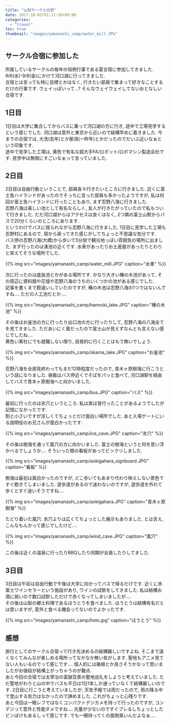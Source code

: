 ```yaml
---
title: "山梨サークル合宿"
date: 2017-10-01T01:11:10+09:00
categories:
  - "travel"
toc: true
thumbnail: "images/yamanashi_camp/water_mill.JPG"
---
```


## サークル合宿に参加した
所属しているサークルの毎年の恒例行事である夏合宿に参加してきました. 9/6(水)-9/8(金)にかけて河口湖に行ってきました.  
合宿とは言っても特に目標とかはなく, 行きたい部員で集まって好きなことするだけの行事です. ウェイっぽいって…? そんなウェイウェイしてないおとなしい合宿です.

## 1日目
1日目は大学に集合してからバスに乗って河口湖の方に行き, 途中で工場見学するという感じでした. 河口湖は意外と東京から近いので結構早めに着きました. 今までの合宿では, 大洗(去年)とか那須(一昨年)とかだったのでだいぶ近いなぁという印象です.  
途中で見学した工場は, 黄色で有名な超大手FA/ロボット/ロボマシン製造会社です. 見学中は無限にすごいなぁって言っていました.  

## 2日目
2日目は自由行動ということで, 部員各々行きたいところに行きました. 近くに富士急ハイランドがあったのでそっちに言った部員も多かったようですが, 私は何回か富士急ハイランドに行ったこともあり, まず忍野八海に行きました.  
忍野八海は美しい池として有名ならしく, 友人が行きたがっていたので私もついて行きました. ただ河口湖からはアクセスは良くはなく, 2つ隣の富士山駅からバスで20分くらいのところにあります.  
というわけでバスに揺られながら忍野八海に行きました. 1日目に見学した工場も忍野村にあるので, 宿から戻ってきた感じがしてちょっと不思議な気分です.  
バス停の忍野八海(大橋)から歩いて5分弱で観光地っぽい雰囲気の場所に出ました. まず行ったのは湧池の近くです. 水車があったりお土産屋があったりとわりと栄えてそうな場所でした.

{{% img src="images/yamanashi_camp/water_mill.JPG" caption="水車" %}}

次に行ったのは底抜池とかがある場所です. かなり大きい榛の木池があって, その周辺に資料館や花壇や忍野八海のうちのいくつかの池がある感じでした.  
記事を書くまで勘違いしていたのですが, 榛の木池は忍野八海の1つではないんですね…. ただの人工池だとか….

{{% img src="images/yamanashi_camp/hannoki_lake.JPG" caption="榛の木池" %}}

その後はお釜池の方に行ったり出口池の方に行ったりして, 忍野八海の八海全てを見てきました. ただあいにく曇だったので富士山が見えずなんとも言えない感じでしたね….  
黄色い某社にでも就職しない限り, 自発的に行くことはもう無いでしょう.  

{{% img src="images/yamanashi_camp/okama_lake.JPG" caption="お釜池" %}}

忍野八海を全部見終わってもまだ12時程度だったので, 青木ヶ原樹海に行こうという話になりました. 昼飯はバス停近くでそばをパッと食べて, 河口湖駅を経由してバスで青木ヶ原樹海へと向かいました.

{{% img src="images/yamanashi_camp/bus.JPG" caption="バス" %}}

最初に行ったのは氷穴というところ. 私は実は昔行ったことがあるようでしたが記憶になかったです.  
割と小さいですが涼しくてちょっとだけ面白い場所でした. あと入場ゲートにいる説明役のお兄さんが面白かったです.

{{% img src="images/yamanashi_camp/ice_cave.JPG" caption="氷穴" %}}

その後は樹海を通って風穴の方に向かいました. 富士の樹海というと何を思い浮かべるでしょうか…. そういった類の看板があってビックリしました.

{{% img src="images/yamanashi_camp/aokigahara_signboard.JPG" caption="看板" %}}

樹海は最初は面白かったのですが, どこ歩いてもあまり代わり映えしない景色ですぐ飽きてしまいました. 遊歩道があるので迷わないのですが, 遊歩道を外れて歩くとすぐ迷いそうですね….  

{{% img src="images/yamanashi_camp/aokigahara.JPG" caption="青木ヶ原樹海" %}}

たどり着いた風穴. 氷穴よりは広くてちょっとした展示もありました. とは言え, こんなもんかって感じでしたけど….

{{% img src="images/yamanashi_camp/wind_cave.JPG" caption="風穴" %}}

この後は近くの温泉に行ったりBBQしたり同期が女装したりしてました. 

## 3日目
3日目は午前は自由行動で午後は大学に向かってバスで帰るだけです. 
近くに赤富士ワインセラーという施設があり, ワインの試飲をしてきました. 私は結構お酒に弱いので数口試飲しただけで赤くなってしまいましたが….  
その後は山梨の郷土料理であるほうとうを食べました. ほうとうは結構有名だとは思いますが, 意外と食べる機会ってないのでよかったです.

{{% img src="images/yamanashi_camp/hoto.jpg" caption="ほうとう" %}}

## 感想
旅行としてのサークル合宿って行き先決めるの結構難しいですよね. そこまで遠くなくてみんなが楽しめる場所ってなかなか無い気がします. 聖地もアニメ見てない人もいるのでって感じです…. 個人的には箱根とか良さそうかなって思いましたがお値段が結構上がっちゃうのが難点.  
あと今回の合宿では太宰治の富嶽百景の聖地巡礼をしようと考えていました. ただ聖地がわりと山の中でバスも平日は1日1本しか通っていなくて結構厳しいのです. 2日目に行こうと考えていましたが, 天気予報では雨だったので, 雨の降る中で登山する気力はなかったので諦めました. これがちょっと心残りです.  
あと今回は一眼レフではなくコンパクトデジカメを持って行ったのですが, コンデジって意外と性能ダメですね…. 光量が少ないのですぐブレるしちょっとしたピンぼけもあるしって感じです. でも一眼持ってくの面倒臭いんだよなぁ….

